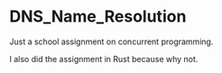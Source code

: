 # DNS_Name_Resolution
Just a school assignment on concurrent programming.

I also did the assignment in Rust because why not.

